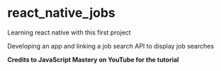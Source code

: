 # react_native_jobs
Learning react native with this first project

Developing an app and linking a job search API to display job searches


**Credits to JavaScript Mastery on YouTube for the tutorial**
